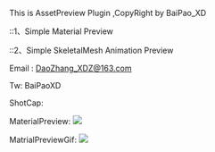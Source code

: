 This is AssetPreview Plugin ,CopyRight by BaiPao_XD

::1、Simple Material Preview

::2、Simple SkeletalMesh Animation Preview

Email : DaoZhang_XDZ@163.com

Tw: BaiPaoXD



ShotCap:

MaterialPreview:
![](/readermeres/PreviewAsset_DZMP_Shotcap.png)

MatrialPreviewGif:
![](/readermeres/PreviewAsset_DZMP_Shotcap.png)